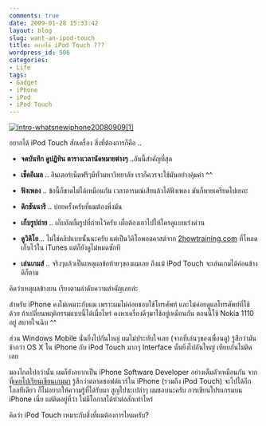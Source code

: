 ```yaml
---
comments: true
date: 2009-01-28 15:33:42
layout: blog
slug: want-an-ipod-touch
title: อยากได้ iPod Touch ???
wordpress_id: 506
categories:
- Life
tags:
- Gadget
- iPhone
- iPod
- iPod Touch
---
```


[![intro-whatsnewiphone20080909[1]](http://www.armno.in.th/wp-content/uploads/2009/01/introwhatsnewiphone200809091-thumb.png)](http://www.armno.in.th/wp-content/uploads/2009/01/introwhatsnewiphone200809091.png)

 

อยากได้ iPod Touch สักเครื่อง สิ่งที่ต้องการก็คือ ..

 

  
  * **จดบันทึก ดูปฏิทิน ตารางเวลานัดหมายต่างๆ** ..อันนี้สำคัญที่สุด
   
  * **เช็คอีเมล** .. อินเตอร์เน็ตฟรีๆมีทั่วมหาวิทยาลัย เราก็ควรจะใช้มันอย่างคุ้มค่า ^^
   
  * **ฟังเพลง** .. ข้อนี้ก็ขาดไม่ได้เหมือนกัน เวลาอารมณ์เสียแล้วได้ฟังเพลง มันก็หายเครียดไปเยอะ
   
  * **ดิกชันนารี** .. บ่อยครั้งครับที่ผมต้องพึ่งมัน
   
  * **เก็บรูปถ่าย** .. เก็บอัลบั้มรูปที่ถ่ายไว้ครับ เผื่อต้องเอาไปให้ใครดูแบบเร่งด่วน
   
  * **ดูวิดิโอ** .. ไม่ใช่คลิปแบบนั้นนะครับ แต่เป็นวิดิโอพอดคาสต์จาก [2howtraining.com](http://www.2howtraining.com) ที่โหลดเก็บไว้ใน iTunes แต่ก็ยังดูไม่หมดซักที
   
  * **เล่นเกมส์** .. จริงๆแล้วเป็นเหตุผลข้อท้ายๆของผมเลย ถึงแม้ iPod Touch จะเล่นเกมได้ค่อนข้างดีก็ตาม 
 

คิดว่าเหตุผลข้างบน เรียงตามลำดับความสำคัญเลยล่ะ 

 

สำหรับ iPhone คงไม่เหมาะกับผม เพราะผมไม่ค่อยชอบใช้โทรศัพท์ และไม่ค่อยดูแลโทรศัพท์ที่ใช้ด้วย ถ้าเปลี่ยนพฤติกรรมแบบนี้ได้เมื่อไหร่ คงหาเครื่องดีๆมาใช้อยู่เหมือนกัน ตอนนี้ใช้ Nokia 1110 อยู่ สบายใจเฉิบ ^^

 

ส่วน Windows Mobile นั่นยิ่งไปกันใหญ่ ผมไม่ประทับใจเลย (จากที่เล่นๆของเพื่อนดู) รู้สึกว่ามันช้ากว่า OS X ใน iPhone กับ iPod Touch มากๆ Interface นั้นยิ่งไปกันใหญ่ เทียบกันไม่ติดเลย

 

มองไกลไปกว่านั้น ผมก็ยังอยากเป็น iPhone Software Developer อย่างเต็มตัวเหมือนกัน จากที่[เคยไปเรียนเขียนเกมมา](http://www.armno.in.th/20080704/%E0%B9%80%E0%B8%A1%E0%B8%B7%E0%B9%88%E0%B8%AD%E0%B8%9C%E0%B8%A1%E0%B8%88%E0%B8%B0%E0%B9%80%E0%B8%9B%E0%B9%87%E0%B8%99-iphone-software-developer) รู้สึกว่าตลาดซอฟต์แวร์ใน iPhone (รวมถึง iPod Touch) จะไปได้อีกไกลทีเดียว ก็ไม่อยากให้ความรู้ที่ได้รับมา สูญไปซะเปล่าๆ ผมชอบนะครับ การเขียนโปรแกรมบน iPhone เนี่ย แต่ติดอยู่ที่ว่า ไม่มีโอกาสได้ทำต่อสักเท่าไหร่

 

คิดว่า iPod Touch เหมาะกับสิ่งที่ผมต้องการไหมครับ?
